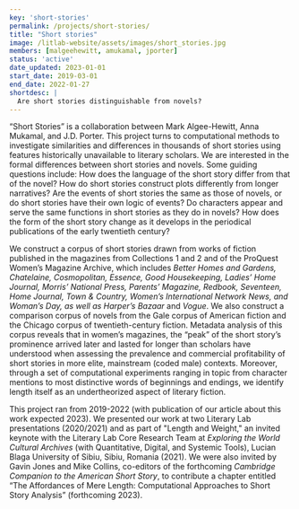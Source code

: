 ```yaml
---
key: 'short-stories'
permalink: /projects/short-stories/
title: "Short stories"
image: /litlab-website/assets/images/short_stories.jpg
members: [malgeehewitt, amukamal, jporter]
status: 'active'
date_updated: 2023-01-01
start_date: 2019-03-01
end_date: 2022-01-27
shortdesc: |
  Are short stories distinguishable from novels?
---
```


“Short Stories” is a collaboration between Mark Algee-Hewitt, Anna Mukamal, and J.D. Porter. This project turns to computational methods to investigate similarities and differences in thousands of short stories using features historically unavailable to literary scholars. We are interested in the formal differences between short stories and novels. Some guiding questions include: How does the language of the short story differ from that of the novel? How do short stories construct plots differently from longer narratives? Are the events of short stories the same as those of novels, or do short stories have their own logic of events? Do characters appear and serve the same functions in short stories as they do in novels? How does the form of the short story change as it develops in the periodical publications of the early twentieth century? 

We construct a corpus of short stories drawn from works of fiction published in the magazines from Collections 1 and 2 and of the ProQuest Women’s Magazine Archive, which includes *Better Homes and Gardens, Chatelaine, Cosmopolitan, Essence, Good Housekeeping, Ladies’ Home Journal, Morris’ National Press, Parents’ Magazine, Redbook, Seventeen, Home Journal, Town & Country, Women’s International Network News, and Woman’s Day, as well as Harper’s Bazaar* and *Vogue*. We also construct a comparison corpus of novels from the Gale corpus of American fiction and the Chicago corpus of twentieth-century fiction. Metadata analysis of this corpus reveals that in women’s magazines, the “peak” of the short story’s prominence arrived later and lasted for longer than scholars have understood when assessing the prevalence and commercial profitability of short stories in more elite, mainstream (coded male) contexts. Moreover, through a set of computational experiments ranging in topic from character mentions to most distinctive words of beginnings and endings, we identify length itself as an undertheorized aspect of literary fiction. 

This project ran from 2019-2022 (with publication of our article about this work expected 2023). We presented our work at two Literary Lab presentations (2020/2021) and as part of "Length and Weight," an invited keynote with the Literary Lab Core Research Team at *Exploring the World Cultural Archives* (with Quantitative, Digital, and Systemic Tools), Lucian Blaga University of Sibiu, Sibiu, Romania (2021). We were also invited by Gavin Jones and Mike Collins, co-editors of the forthcoming *Cambridge Companion to the American Short Story*, to contribute a chapter entitled “The Affordances of Mere Length: Computational Approaches to Short Story Analysis” (forthcoming 2023). 